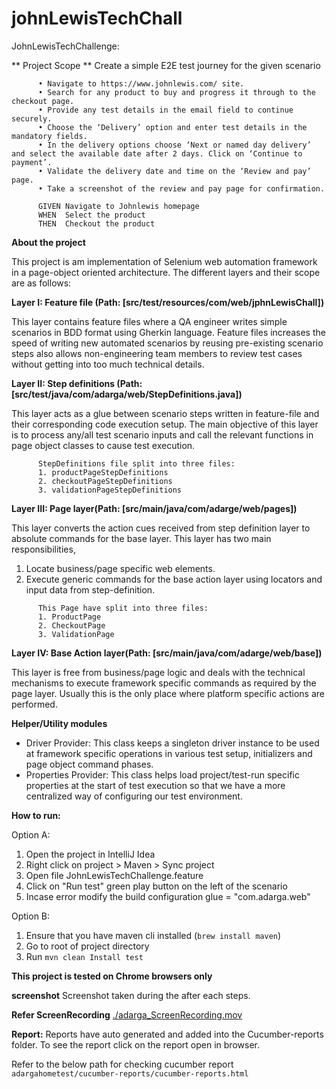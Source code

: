 # johnLewisTechChall

JohnLewisTechChallenge:

** Project Scope **
Create a simple E2E test journey for the given scenario
```
      •	Navigate to https://www.johnlewis.com/ site.
      •	Search for any product to buy and progress it through to the checkout page.
      •	Provide any test details in the email field to continue securely.
      •	Choose the ‘Delivery’ option and enter test details in the mandatory fields.
      •	In the delivery options choose ‘Next or named day delivery’ and select the available date after 2 days. Click on ‘Continue to payment’.
      •	Validate the delivery date and time on the ‘Review and pay’ page.
      •	Take a screenshot of the review and pay page for confirmation.
```

```
      GIVEN Navigate to Johnlewis homepage
      WHEN  Select the product
      THEN  Checkout the product

```

**About the project**

This project is am implementation of Selenium web automation framework in a page-object oriented architecture.
The different layers and their scope are as follows:

**Layer I: Feature file (Path: [src/test/resources/com/web/jphnLewisChall])**

This layer contains feature files where a QA engineer writes simple scenarios in BDD format using Gherkin language.
Feature files increases the speed of writing new automated scenarios by reusing pre-existing scenario steps also allows non-engineering
team members to review test cases without getting into too much technical details.

**Layer II: Step definitions (Path: [src/test/java/com/adarga/web/StepDefinitions.java])**

This layer acts as a glue between scenario steps written in feature-file and their corresponding code execution setup.
The main objective of this layer is to process any/all test scenario inputs and call the relevant functions in page object
classes to cause test execution.
```
      StepDefinitions file split into three files:
      1. productPageStepDefinitions
      2. checkoutPageStepDefinitions
      3. validationPageStepDefinitions
```
**Layer III: Page layer(Path: [src/main/java/com/adarge/web/pages])**

This layer converts the action cues received from step definition layer to absolute commands for the base layer.
This layer has two main responsibilities,
1. Locate business/page specific web elements.
2. Execute generic commands for the base action layer using locators and input data from step-definition.
```
      This Page have split into three files:
      1. ProductPage
      2. CheckoutPage
      3. ValidationPage
```
**Layer IV: Base Action layer(Path: [src/main/java/com/adarge/web/base])**

This layer is free from business/page logic and deals with the technical mechanisms to execute framework specific commands
as required by the page layer. Usually this is the only place where platform specific actions are performed.

**Helper/Utility modules**

- Driver Provider: This class keeps a singleton driver instance to be used at framework specific operations in various test setup, initializers and page object command phases.
- Properties Provider: This class helps load project/test-run specific properties at the start of test execution so that we have a more centralized way of configuring our test environment.

**How to run:**

Option A:
1. Open the project in IntelliJ Idea
2. Right click on project > Maven > Sync project
3. Open file JohnLewisTechChallenge.feature
4. Click on "Run test" green play button on the left of the scenario
5. Incase error modify the build configuration glue = "com.adarga.web"

Option B:
1. Ensure that you have maven cli installed (`brew install maven`)
2. Go to root of project directory
3. Run `mvn clean Install test`

**This project is tested on Chrome browsers only**

**screenshot**
Screenshot taken during the after each steps.

**Refer ScreenRecording**
 [./adarga_ScreenRecording.mov](./adarga_ScreenRecording.mov)

**Report:**
Reports have auto generated and added into the Cucumber-reports folder.
To see the report click on the report open in browser.

Refer to the below path for checking cucumber report
 `adargahometest/cucumber-reports/cucumber-reports.html`

